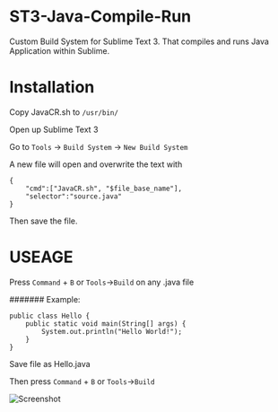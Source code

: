 ST3-Java-Compile-Run
====================

Custom Build System for Sublime Text 3. That compiles and runs Java Application within Sublime.

Installation
============

Copy JavaCR.sh to `/usr/bin/`


Open up Sublime Text 3

Go to `Tools` -> `Build System` -> `New Build System`

A new file will open and overwrite the text with 

	{
		"cmd":["JavaCR.sh", "$file_base_name"],
		"selector":"source.java"
	}

Then save the file.

USEAGE
======

Press `Command` + `B` or `Tools`->`Build` on any .java file


####### Example:


	public class Hello {
		public static void main(String[] args) {
			System.out.println("Hello World!");
		}
	}

Save file as Hello.java

Then press `Command` + `B` or `Tools`->`Build`

![Screenshot](https://dl-web.dropbox.com/get/Photos/screenshot.jpg?w=AADO_AO6m8oeQCmFVxLbRBIm2ajmoOKHxJwnMY_Sp7aivQ)

